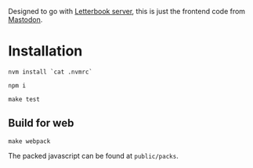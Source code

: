 Designed to go with [Letterbook server](https://github.com/Letterbook/Letterbook), this is just the frontend code from [Mastodon](https://github.com/mastodon/mastodon).

# Installation

```
nvm install `cat .nvmrc`
```

```
npm i
```

```
make test
```

## Build for web

```
make webpack
```

The packed javascript can be found at `public/packs`.
